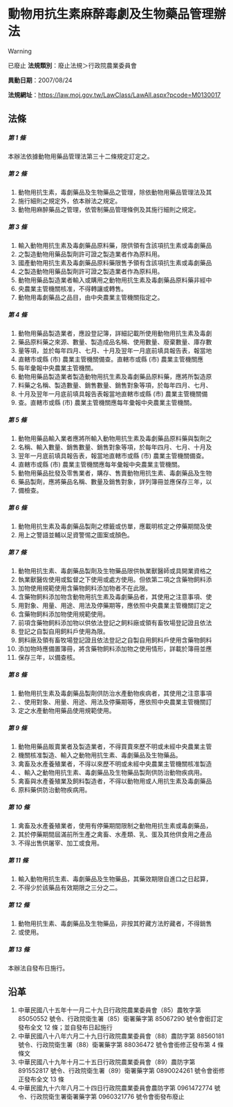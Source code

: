 # 動物用抗生素麻醉毒劇及生物藥品管理辦法


> [!WARNING]
> 已廢止
**法規類別**：廢止法規＞行政院農業委員會

**異動日期**：2007/08/24  

**法規網址**：https://law.moj.gov.tw/LawClass/LawAll.aspx?pcode=M0130017



## 法條
##### 第 1 條
本辦法依據動物用藥品管理法第三十二條規定訂定之。

##### 第 2 條
1. 動物用抗生素，毒劇藥品及生物藥品之管理，除依動物用藥品管理法及其
1. 施行細則之規定外，依本辦法之規定。
1. 動物用麻醉藥品之管理，依管制藥品管理條例及其施行細則之規定。

##### 第 3 條
1. 輸入動物用抗生素及毒劇藥品原料藥，限供領有含該項抗生素或毒劇藥品
1. 之製造動物用藥品製劑許可證之製造業者作為原料用。
1. 國產動物用抗生素及毒劇藥品原料藥限售予領有含該項抗生素或毒劇藥品
1. 之製造動物用藥品製劑許可證之製造業者作為原料用。
1. 動物用藥品製造業者輸入或購用之動物用抗生素及毒劇藥品原料藥非經中
1. 央農業主管機關核准，不得轉讓或轉售。
1. 動物用毒劇藥品之品目，由中央農業主管機關指定之。

##### 第 4 條
1. 動物用藥品製造業者，應設登記簿，詳細記載所使用動物用抗生素及毒劇
1. 藥品原料藥之來源、數量、製造成品名稱、使用數量、廢棄數量、庫存數
1. 量等項，並於每年四月、七月、十月及翌年一月底前填具報告表，報當地
1. 直轄市或縣 (市) 農業主管機關備查。直轄市或縣 (市) 農業主管機關應
1. 每年彙報中央農業主管機關。
1. 動物用藥品製造業者製造動物用抗生素及毒劇藥品原料藥，應將所製造原
1. 料藥之名稱、製造數量、銷售數量、銷售對象等項，於每年四月、七月、
1. 十月及翌年一月底前填具報告表報當地直轄市或縣 (市) 農業主管機關備
1. 查。直轄市或縣 (市) 農業主管機關應每年彙報中央農業主管機關。

##### 第 5 條
1. 動物用藥品輸入業者應將所輸入動物用抗生素及毒劇藥品原料藥與製劑之
1. 名稱、輸入數量、銷售數量、銷售對象等項，於每年四月、七月、十月及
1. 翌年一月底前填具報告表，報當地直轄市或縣 (市) 農業主管機關備查。
1. 直轄市或縣 (市) 農業主管機關應每年彙報中央農業主管機關。
1. 動物用藥品批發及零售業者，購存、售賣動物用抗生素、毒劇藥品及生物
1. 藥品製劑，應將藥品名稱、數量及銷售對象，詳列簿冊並應保存三年，以
1. 備檢查。

##### 第 6 條
1. 動物用抗生素及毒劇藥品製劑之標籤或仿單，應載明核定之停藥期間及使
1. 用上之警語並輔以足資警惕之圖案或顏色。

##### 第 7 條
1. 動物用抗生素、毒劇藥品製劑及生物藥品限供執業獸醫師或具開業資格之
1. 執業獸醫佐使用或監督之下使用或處方使用。但依第二項之含藥物飼料添
1. 加物使用規範使用含藥物飼料添加物者不在此限。
1. 含藥物飼料添加物含動物用抗生素及毒劇藥品者，其使用之注意事項、使
1. 用對象、用量、用途、用法及停藥期等，應依照中央農業主管機關訂定之
1. 含藥物飼料添加物使用規範使用。
1. 前項含藥物飼料添加物以供依法登記之飼料廠或領有畜牧場登記證且依法
1. 登記之自製自用飼料戶使用為限。
1. 飼料廠及領有畜牧場登記證且依法登記之自製自用飼料戶使用含藥物飼料
1. 添加物時應備置簿冊，將含藥物飼料添加物之使用情形，詳載於簿冊並應
1. 保存三年，以備查核。

##### 第 8 條
1. 動物用抗生素及毒劇藥品製劑供防治水產動物疾病者，其使用之注意事項
1. 、使用對象、用量、用途、用法及停藥期等，應依照中央農業主管機關訂
1. 定之水產動物用藥品使用規範使用。

##### 第 9 條
1. 動物用藥品販賣業者及製造業者，不得買賣來歷不明或未經中央農業主管
1. 機關核准製造、輸入之動物用抗生素、毒劇藥品及生物藥品。
1. 禽畜及水產養殖業者，不得以來歷不明或未經中央農業主管機關核准製造
1. 、輸入之動物用抗生素、毒劇藥品及生物藥品製劑供防治動物疾病用。
1. 禽畜與水產養殖業及飼料製造者，不得以動物用或人用抗生素及毒劇藥品
1. 原料藥供防治動物疾病用。

##### 第 10 條
1. 禽畜及水產養殖業者，使用有停藥期間限制之動物用抗生素或毒劇藥品，
1. 其於停藥期間屆滿前所生產之禽畜、水產類、乳、蛋及其他供食用之產品
1. 不得出售供屠宰、加工或食用。

##### 第 11 條
1. 輸入動物用抗生素、毒劇藥品及生物藥品，其藥效期限自進口之日起算，
1. 不得少於該藥品有效期限之三分之二。

##### 第 12 條
1. 動物用抗生素、毒劇藥品及生物藥品，非按其貯藏方法貯藏者，不得銷售
1. 或使用。

##### 第 13 條
本辦法自發布日施行。

## 沿革
1. 中華民國八十五年十一月二十九日行政院農業委員會（85）農牧字第 85050552 號令、行政院衛生署（85）衛署藥字第 85067290 號令會銜訂定發布全文 12 條；並自發布日起施行
1. 中華民國八十八年六月二十九日行政院農業委員會（88）農防字第 88560181 號令、行政院衛生署（88）衛署藥字第 88036472 號令會銜修正發布第 4  條條文
1. 中華民國八十九年十月二十五日行政院農業委員會（89）農防字第 891552817  號令、行政院衛生署（89）衛署藥字第 0890024261 號令會銜修正發布全文 13 條
1. 中華民國九十六年八月二十四日行政院農業委員會農防字第 0961472774 號令、行政院衛生署衛署藥字第 0960321776 號令會銜發布廢止
